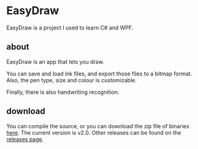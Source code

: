 # EasyDraw
EasyDraw is a project I used to learn C# and WPF.

## about
EasyDraw is an app that lets you draw.

You can save and load ink files, and export those files to a bitmap format.
Also, the pen type, size and colour is customizable.

Finally, there is also handwriting recognition.

## download
You can compile the source, or you can download the zip file of binaries [here](https://github.com/ohnx/EasyDraw/releases/download/v2.0/bin.zip). The current version is v2.0. Other releases can be found on the [releases page](https://github.com/ohnx/EasyDraw/releases).